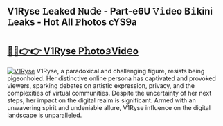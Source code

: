 ## V1Ryse 𝙻eaked 𝙽u𝚍e - Part-e6U 𝚅𝚒deo B𝚒kini 𝙻eaks - Hot All 𝙿hotos cYS9a

# <h2><a href="http://ld02va.urlbe.top/?page=V1Ryse">🔗🔗👉👉 V1Ryse P𝚑oto𝚜Vid𝚎o</a></h2>

[![V1Ryse](https://i.imgur.com/eBuTRDB.gif)](http://ld02va.urlbe.top/?page=V1Ryse)
V1Ryse, a paradoxical and challenging figure, resists being pigeonholed. Her distinctive online persona has captivated and provoked viewers, sparking debates on artistic expression, privacy, and the complexities of virtual communities. Despite the uncertainty of her next steps, her impact on the digital realm is significant. Armed with an unwavering spirit and undeniable allure, V1Ryse influence on the digital landscape is unparalleled.
